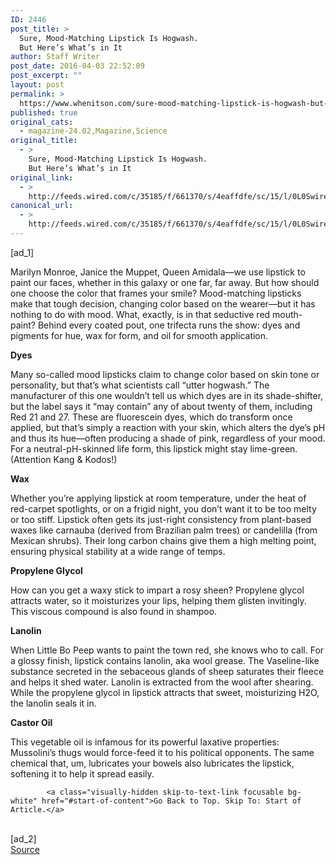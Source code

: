 ```yaml
---
ID: 2446
post_title: >
  Sure, Mood-Matching Lipstick Is Hogwash.
  But Here’s What’s in It
author: Staff Writer
post_date: 2016-04-03 22:52:09
post_excerpt: ""
layout: post
permalink: >
  https://www.whenitson.com/sure-mood-matching-lipstick-is-hogwash-but-heres-whats-in-it/
published: true
original_cats:
  - magazine-24.02,Magazine,Science
original_title:
  - >
    Sure, Mood-Matching Lipstick Is Hogwash.
    But Here’s What’s in It
original_link:
  - >
    http://feeds.wired.com/c/35185/f/661370/s/4eaffdfe/sc/15/l/0L0Swired0N0C20A160C0A40Cwhats0Einside0Elipstick0C/story01.htm
canonical_url:
  - >
    http://feeds.wired.com/c/35185/f/661370/s/4eaffdfe/sc/15/l/0L0Swired0N0C20A160C0A40Cwhats0Einside0Elipstick0C/story01.htm
---
```

 [ad_1]
<br><div id=""><p class="no-marg pad-b-50">Marilyn Monroe, Janice the Muppet, Queen Amidala—we use lipstick to paint our faces, whether in this galaxy or one far, far away. But how should one choose the color that frames your smile? Mood-matching lipsticks make that tough decision, changing color based on the wearer—but it has nothing to do with mood. What, exactly, is in that seductive red mouth-paint? Behind every coated pout, one trifecta runs the show: dyes and pigments for hue, wax for form, and oil for smooth application.</p>
<p class="no-marg"><strong>Dyes</strong></p>
<p>Many so-called mood lipsticks claim to change color based on skin tone or personality, but that’s what scientists call “utter hogwash.” The manufacturer of this one wouldn’t tell us which dyes are in its shade-shifter, but the label says it “may contain” any of about twenty of them, including Red 21 and 27. These are fluorescein dyes, which do transform once applied, but that’s simply a reaction with your skin, which alters the dye’s pH and thus its hue—often producing a shade of pink, regardless of your mood. For a neutral-pH-skinned life form, this lipstick might stay lime-green. (Attention Kang &amp; Kodos!) </p>
<p class="no-marg"><strong>Wax</strong></p>
<p>Whether you’re applying lipstick at room temperature, under the heat of red-carpet spotlights, or on a frigid night, you don’t want it to be too melty or too stiff. Lipstick often gets its just-right consistency from plant-based waxes like carnauba (derived from Brazilian palm trees) or candelilla (from Mexican shrubs). Their long carbon chains give them a high melting point, ensuring physical stability at a wide range of temps.</p>
<p class="no-marg"><strong>Propylene Glycol</strong></p>
<p>How can you get a waxy stick to impart a rosy sheen? Propylene glycol attracts water, so it moisturizes your lips, helping them glisten invitingly. This viscous compound is also found in shampoo.</p>
<p class="no-marg"><strong>Lanolin</strong></p>
<p>When Little Bo Peep wants to paint the town red, she knows who to call. For a glossy finish, lipstick contains lanolin, aka wool grease. The Vaseline-like substance secreted in the sebaceous glands of sheep saturates their fleece and helps it shed water. Lanolin is extracted from the wool after shearing. While the propylene glycol in lipstick attracts that sweet, moistur­izing H2O, the lanolin seals it in.</p>
<p class="no-marg"><strong>Castor Oil</strong></p>
<p>This vegetable oil is infamous for its powerful laxative properties: Mussolini’s thugs would force-feed it to his political opponents. The same chemical that, um, lubricates your bowels also lubricates the lipstick, softening it to help it spread easily.</p>

			<a class="visually-hidden skip-to-text-link focusable bg-white" href="#start-of-content">Go Back to Top. Skip To: Start of Article.</a>

			
</div>
<br>[ad_2]
<br><a href="http://feeds.wired.com/c/35185/f/661370/s/4eaffdfe/sc/15/l/0L0Swired0N0C20A160C0A40Cwhats0Einside0Elipstick0C/story01.htm">Source </a>